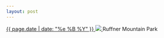 ```yaml
---
layout: post
---
```


<p>
  <a href="/410">
    <time>{{ page.date | date: "%e %B %Y" }}</time>
    <img src="https://s3.amazonaws.com/life.aaronjgreenberg.com/410.jpg">
  </a>
  Ruffner Mountain Park
</p>
